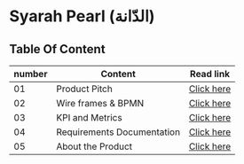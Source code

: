 # Syarah Pearl (الدّانة)

## Table Of Content

number | Content| Read link
------------ | ------------- | --------------
01 |  Product Pitch| [Click here]()
02 | Wire frames & BPMN| [Click here](https://miro.com/app/board/o9J_l5ztUiM=/)
03 | KPI and Metrics| [Click here](https://oebitw.github.io/pearl/articles/requirements)
04 |Requirements Documentation| [Click here](https://oebitw.github.io/pearl/articles/requirements)
05 |About the Product | [Click here](https://oebitw.github.io/pearl/articles/requirements)